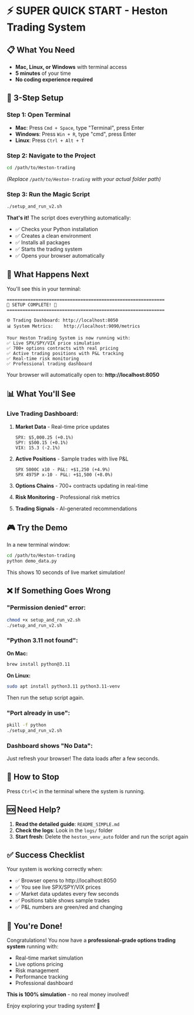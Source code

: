 # ⚡ SUPER QUICK START - Heston Trading System

## 📋 What You Need
- **Mac, Linux, or Windows** with terminal access
- **5 minutes** of your time
- **No coding experience required**

## 🚀 3-Step Setup

### Step 1: Open Terminal
- **Mac**: Press `Cmd + Space`, type "Terminal", press Enter
- **Windows**: Press `Win + R`, type "cmd", press Enter  
- **Linux**: Press `Ctrl + Alt + T`

### Step 2: Navigate to the Project
```bash
cd /path/to/Heston-trading
```
*(Replace `/path/to/Heston-trading` with your actual folder path)*

### Step 3: Run the Magic Script
```bash
./setup_and_run_v2.sh
```

**That's it!** The script does everything automatically:
- ✅ Checks your Python installation
- ✅ Creates a clean environment  
- ✅ Installs all packages
- ✅ Starts the trading system
- ✅ Opens your browser automatically

## 🎯 What Happens Next

You'll see this in your terminal:
```
============================================================
🎉 SETUP COMPLETE! 🎉
============================================================

🌐 Trading Dashboard: http://localhost:8050
📊 System Metrics:    http://localhost:9090/metrics

Your Heston Trading System is now running with:
✅ Live SPX/SPY/VIX price simulation
✅ 700+ options contracts with real pricing
✅ Active trading positions with P&L tracking
✅ Real-time risk monitoring
✅ Professional trading dashboard
```

Your browser will automatically open to: **http://localhost:8050**

## 📊 What You'll See

### Live Trading Dashboard:
1. **Market Data** - Real-time price updates
   ```
   SPX: $5,000.25 (+0.1%)
   SPY: $500.15 (+0.1%)
   VIX: 15.3 (-2.1%)
   ```

2. **Active Positions** - Sample trades with live P&L
   ```
   SPX 5000C x10 - P&L: +$1,250 (+4.9%)
   SPX 4975P x-10 - P&L: +$1,500 (+8.0%)
   ```

3. **Options Chains** - 700+ contracts updating in real-time
4. **Risk Monitoring** - Professional risk metrics
5. **Trading Signals** - AI-generated recommendations

## 🎮 Try the Demo

In a new terminal window:
```bash
cd /path/to/Heston-trading
python demo_data.py
```

This shows 10 seconds of live market simulation!

## ❌ If Something Goes Wrong

### "Permission denied" error:
```bash
chmod +x setup_and_run_v2.sh
./setup_and_run_v2.sh
```

### "Python 3.11 not found":
**On Mac:**
```bash
brew install python@3.11
```

**On Linux:**
```bash
sudo apt install python3.11 python3.11-venv
```

Then run the setup script again.

### "Port already in use":
```bash
pkill -f python
./setup_and_run_v2.sh
```

### Dashboard shows "No Data":
Just refresh your browser! The data loads after a few seconds.

## 🛑 How to Stop

Press `Ctrl+C` in the terminal where the system is running.

## 🆘 Need Help?

1. **Read the detailed guide**: `README_SIMPLE.md`
2. **Check the logs**: Look in the `logs/` folder
3. **Start fresh**: Delete the `heston_venv_auto` folder and run the script again

## ✅ Success Checklist

Your system is working correctly when:
- ✅ Browser opens to http://localhost:8050
- ✅ You see live SPX/SPY/VIX prices
- ✅ Market data updates every few seconds
- ✅ Positions table shows sample trades
- ✅ P&L numbers are green/red and changing

## 🎉 You're Done!

Congratulations! You now have a **professional-grade options trading system** running with:
- Real-time market simulation
- Live options pricing
- Risk management
- Performance tracking
- Professional dashboard

**This is 100% simulation** - no real money involved!

Enjoy exploring your trading system! 🚀